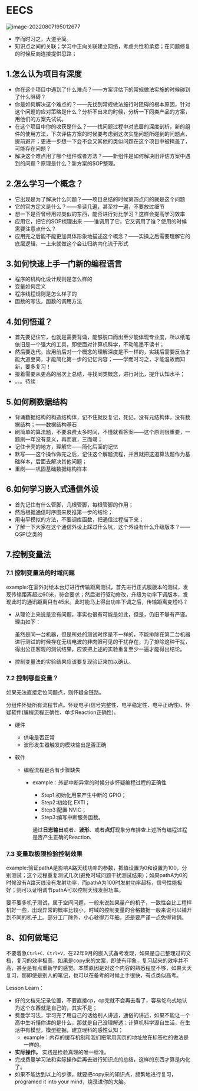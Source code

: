# EECS

 ![image-20220807195012677](https://pic-1304959529.cos.ap-guangzhou.myqcloud.com/DB/image-20220807195012677.png)

- 学而时习之，大道至简。
- 知识点之间的关联；学习中正向关联建立网络，考虑共性和承接；在问题修复的时候反向连接提供思路；



## 1.怎么认为项目有深度

- 你在这个项目中遇到了什么难点？——方案评估下的常规做法实施的时候碰到了什么阻碍？
- 你是如何解决这个难点的？——先找到常规做法施行时阻碍的根本原因，针对这个问题的应对策略是什么？分析不出来的时候，分析一下同类产品的方案，用他们的方案先试试。
- 在这个项目中你的收获是什么？——找问题过程中对底层的深度剖析，新的组件的使用方法，下次评估方案的时候要考虑到这次实施问题所碰到的问题点，提前避开；更进一步想一下会不会又其他的类似问题在这个项目中被掩盖了，可能存在问题？
- 解决这个难点用了哪个组件或者方法？——新组件是如何解决旧评估方案中遇到的问题？原理是什么？新方案的SOP整理。



## 2.怎么学习一个概念？

- 它出现是为了解决什么问题？——项目总结的时候第四点问的就是这个问题
- 它的官方定义是什么？——多读几遍，甚至抄一遍，不要放过细节
- 想一下是否曾经用过类似的东西，能否进行对比学习？这样会提高学习效率
- 应用它，把它的SOP梳理出来 ——谁调用了它，它又调用了谁？使用的时候需要注意点什么？
- 应用完之后能不能更加具体形象地描述这个概念？——实操之后需要理解它的底层逻辑，一上来就做这个会让归纳内化流于形式



## 3.如何快速上手一门新的编程语言

- 程序的机构化设计规则是怎么样的
- 变量如何定义
- 程序线程规则是怎么样子的
- 函数的写法，函数的调用方法



## 4.如何悟道？

- 首先要记住它，也就是需要背诵，能够脱口而出至少能体现专业度，所以纸笔依旧是一个强大的工具，即使面对计算机科学，不动笔墨不读书；
- 然后要迭代，应用前后对一个概念的理解深度是不一样的，实践后需要反刍才能大道至简，才能简化第一步的记忆内容；——学而时习之，才能温故而知新，要多复习！
- 接着需要从更高的层次上总结，寻找同类概念，进行对比，提升认知水平；
- 。。。待续





## 5.如何刷数据结构

- 背诵数据结构的构造结构体，记不住就反复记，死记，没有元结构体，没有数据结构；——数据结构基石
- 刷简单的算法题，不要浪费太多时间，不懂就看答案——这个原则很重要，一题刷一年没有意义，再而衰，三而竭；
- 记住卡壳的地方，理解它——简化后面的记忆
- 默写——这个操作做完之后，记住这个解题流程，并且就把这道算法题作为基础样本，后面去解决其他问题；
- 重刷——巩固基础数据结构样本



## 6.如何学习嵌入式通信外设

- 首先记住有什么管脚，几根管脚，每根管脚的作用；
- 然后根据通信时序图来反推第一步的结论；
- 用电平模拟的方法，不要调库函数，把通信过程描下来；
- 了解一下大家在这个通信外设上踩过什么坑，这个外设有什么升级版本？——QSPI之类的



## 7.控制变量法

### 7.1 控制变量法的时域问题

example:在室外对绘本台灯进行传输距离测试，首先进行正式服版本的测试，发现传输距离超过60米，符合要求；然后进行驱动修改，升级为功率下调版本，发现此时的通讯距离只有45米。此时能马上得出功率下调之后，传输距离变短吗？

- 从理论上来说是没有问题，事实也很有可能是如此，但是，仍旧不够有严谨。理由如下：

  虽然是同一台机器，但是所处的测试时序是不一样的，不能排除在第二台机器进行测试的时候存在无线电波的非肉眼可见的干扰存在，为了排除这种干扰，得出公正客观的测试结果，应该把上述的实验重复至少一遍才能得出结论。

- 控制变量法的实验结果应该要复现验证来加以确认。

### 7.2 控制哪些变量？

如果无法直接定位问题点，则怀疑全链路。

分组件怀疑所有流程节点。怀疑电子(信号完整性、电平稳定性、电平正确性)、怀疑软件(编程流程正确性、单步Reaction正确性)。

- 硬件

  - 供电是否正常
  - 波形发生器触发的模块输出是否正确

- 软件

  - 编程流程是否有步骤缺失

    - example：外部中断异常的时候分步怀疑编程过程的正确性

      - Step1:初始化用来产生中断的 GPIO；  
      - Step2:初始化 EXTI；  
      - Step3:配置 NVIC；  
      - Step3:编写中断服务函数。

      通过**日志输出**或者、**波形**、或者**点灯**现象分布排查上述所有编程过程是否产生正确的Reaction.

### 7.3 变量取极限检验控制效果

example:验证pathA是影响A路天线功率的参数，把值设置为0和设置为100，分别测试；这个过程重复测试几次(避免时域问题干扰测试结果)；如果pathA为0的时候没有A路天线没有发射功率，而pathA为100时发射功率超标，信号性能极好；则可以证明调节pathA可以控制天线发射功率。

要不要多机子测试，属于空间问题，一般来说如果量产的机子，一致性会比工程样机好一些，出现异常的概率比较小，时域的控制变量的合格数据一般来说可以铺开到不同的机子上。部分工厂除外，小心驶得万年船，还是要严谨一点免得背锅。



## 8、如何做笔记

不要着急`Ctrl+C、Ctrl+V`，在22年9月的嵌入式备考发现，如果是自己整理过的文档，复习的效率极高，如果是copy来的文案，即使有印象，复习起来的效率并不高，甚至是有点重新学的感觉。本质原因是对这个内容的熟悉程度不够，如果天天复习，那即使是别人的笔记，也可以在备考的时候上手很快，有点类似高考。

Lesson Learn：

- 好的文档先记录位置，不要直接cp，cp完就不会再去看了，容易鸵鸟式地认为这个东西就是自己的，其实不是；
- 费曼学习法，学习完了用自己的话给别人讲述，通俗的讲述，如果不能让一个高中生听懂你讲的是什么，那就是自己没理解透；计算机科学源自生活，在生活中有模型，模型挖掘，建立理科的感性认知；
  - example：内存的缓存机制和我们把常用网页的地址放在标签栏的做法是一样的。
- **实际操作。** 实践是检验真理的唯一标准。
- 完成费曼学习法和实际操作后再去进行知识点的总结，这样的东西才算是内化了。
- 如果不能达到以上的步骤，就要把copy来的知识点，频繁地进行复习，programed it into your mind，烧录进你的大脑。
